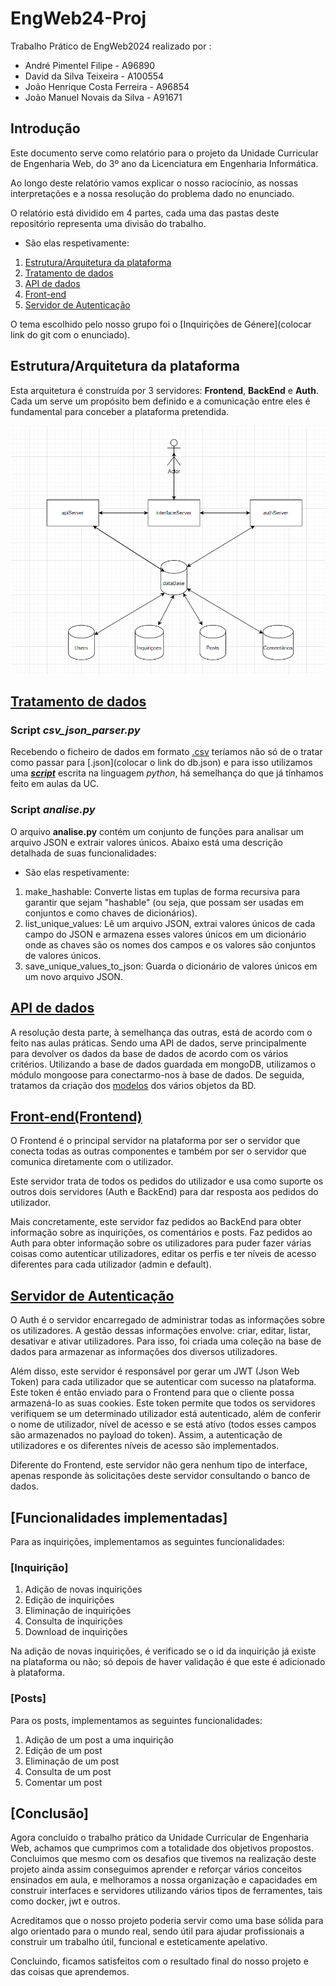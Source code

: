 # EngWeb24-Proj

Trabalho Prático de EngWeb2024 realizado por :

- André Pimentel Filipe - A96890
- David da Silva Teixeira - A100554
- João Henrique Costa Ferreira - A96854
- João Manuel Novais da Silva - A91671

## Introdução

Este documento serve como relatório para o projeto da Unidade Curricular de Engenharia Web, do 3º ano da Licenciatura em Engenharia Informática.

Ao longo deste relatório vamos explicar o nosso raciocínio, as nossas interpretações e a nossa resolução do problema dado no enunciado.

O relatório está dividido em 4 partes, cada uma das pastas deste repositório representa uma divisão do trabalho.

- São elas respetivamente:
1. [Estrutura/Arquitetura da plataforma](https://github.com/jmns01/EngWeb24-Proj/blob/andre/arquitetura.png)
2. [Tratamento de dados](https://github.com/jmns01/EngWeb24-Proj/tree/main/Dataset)
3. [API de dados](https://github.com/jmns01/EngWeb24-Proj/tree/main/BackEnd)
4. [Front-end](https://github.com/jmns01/EngWeb24-Proj/tree/main/Frontend)
5. [Servidor de Autenticação](https://github.com/jmns01/EngWeb24-Proj/tree/main/Auth)

O tema escolhido pelo nosso grupo foi o [Inquirições de Génere](colocar link do git com o enunciado).

## Estrutura/Arquitetura da plataforma

Esta arquitetura é construída por 3 servidores: **Frontend**, **BackEnd** e **Auth**. Cada um serve um propósito bem definido e a comunicação entre eles é fundamental para conceber a plataforma pretendida.

![estrutura](https://github.com/jmns01/EngWeb24-Proj/blob/andre/arquitetura.png)

## [Tratamento de dados](https://github.com/jmns01/EngWeb24-Proj/tree/main/Dataset)

### Script *csv_json_parser.py*

Recebendo o ficheiro de dados em formato [.csv](https://github.com/jmns01/EngWeb24-Proj/blob/main/Dataset/PT-UM-ADB-DIO-MAB-006.CSV) teríamos não só de o tratar como passar para [.json](colocar o link do db.json) e para isso utilizamos uma ***[script](https://github.com/jmns01/EngWeb24-Proj/blob/main/Dataset/csv_json_parser.py)*** escrita na linguagem *python*, há semelhança do que já tínhamos feito em aulas da UC.

### Script *analise.py*

O arquivo **analise.py** contém um conjunto de funções para analisar um arquivo JSON e extrair valores únicos. Abaixo está uma descrição detalhada de suas funcionalidades:
- São elas respetivamente:
1. make_hashable: Converte listas em tuplas de forma recursiva para garantir que sejam "hashable" (ou seja, que possam ser usadas em conjuntos e como chaves de dicionários).
2. list_unique_values: Lê um arquivo JSON, extrai valores únicos de cada campo do JSON e armazena esses valores únicos em um dicionário onde as chaves são os nomes dos campos e os valores são conjuntos de valores únicos.
3. save_unique_values_to_json: Guarda o dicionário de valores únicos em um novo arquivo JSON.

## [API de dados](https://github.com/jmns01/EngWeb24-Proj/tree/main/BackEnd)

A resolução desta parte, à semelhança das outras, está de acordo com o feito nas aulas práticas. Sendo uma API de dados, serve principalmente para devolver os dados da base de dados de acordo com os vários critérios. Utilizando a base de dados guardada em mongoDB, utilizamos o módulo mongoose para conectarmo-nos à base de dados. De seguida, tratamos da criação dos [modelos](https://github.com/jmns01/EngWeb24-Proj/blob/main/BackEnd/models/inquiricao.js) dos vários objetos da BD.

## [Front-end(Frontend)](https://github.com/jmns01/EngWeb24-Proj/tree/main/Frontend)

O Frontend é o principal servidor na plataforma por ser o servidor que conecta todas as outras componentes e também por ser o servidor que comunica diretamente com o utilizador.

Este servidor trata de todos os pedidos do utilizador e usa como suporte os outros dois servidores (Auth e BackEnd) para dar resposta aos pedidos do utilizador.

Mais concretamente, este servidor faz pedidos ao BackEnd para obter informação sobre as inquirições, os comentários e posts. Faz pedidos ao Auth para obter informação sobre os utilizadores para puder fazer várias coisas como autenticar utilizadores, editar os perfis e ter níveis de acesso diferentes para cada utilizador (admin e default).

## [Servidor de Autenticação](https://github.com/jmns01/EngWeb24-Proj/tree/main/Auth)

O Auth é o servidor encarregado de administrar todas as informações sobre os utilizadores. A gestão dessas informações envolve: criar, editar, listar, desativar e ativar utilizadores. Para isso, foi criada uma coleção na base de dados para armazenar as informações dos diversos utilizadores.

Além disso, este servidor é responsável por gerar um JWT (Json Web Token) para cada utilizador que se autenticar com sucesso na plataforma. Este token é então enviado para o Frontend para que o cliente possa armazená-lo as suas cookies. Este token permite que todos os servidores verifiquem se um determinado utilizador está autenticado, além de conferir o nome de utilizador, nível de acesso e se está ativo (todos esses campos são armazenados no payload do token). Assim, a autenticação de utilizadores e os diferentes níveis de acesso são implementados.

Diferente do Frontend, este servidor não gera nenhum tipo de interface, apenas responde às solicitações deste servidor consultando o banco de dados.

## [Funcionalidades implementadas]

Para as inquirições, implementamos as seguintes funcionalidades:

### [Inquirição]

1. Adição de novas inquirições
2. Edição de inquirições
3. Eliminação de inquirições
4. Consulta de inquirições
5. Download de inquirições

Na adição de novas inquirições, é verificado se o id da inquirição já existe na plataforma ou não; só depois de haver validação é que este é adicionado à plataforma.

### [Posts]

Para os posts, implementamos as seguintes funcionalidades:

1. Adição de um post a uma inquirição
2. Edição de um post
3. Eliminação de um post
4. Consulta de um post
5. Comentar um post

## [Conclusão]

Agora concluído o trabalho prático da Unidade Curricular de Engenharia Web, achamos que cumprimos com a totalidade dos objetivos propostos. Concluimos que mesmo com os desafios que tivemos na realização deste projeto ainda assim conseguimos aprender e reforçar vários conceitos ensinados em aula, e melhoramos a nossa organização e capacidades em construir interfaces e servidores utilizando vários tipos de ferramentes, tais como docker, jwt e outros.

Acreditamos que o nosso projeto poderia servir como uma base sólida para algo orientado para o mundo real, sendo útil para ajudar profissionais a construir um trabalho útil, funcional e esteticamente apelativo.

Concluindo, ficamos satisfeitos com o resultado final do nosso projeto e das coisas que aprendemos.